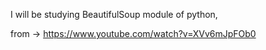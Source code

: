 I will be studying BeautifulSoup module of python,

from -> https://www.youtube.com/watch?v=XVv6mJpFOb0
